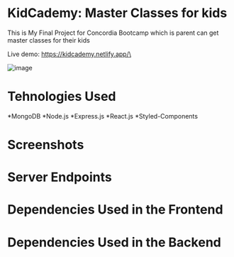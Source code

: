# KidCademy: Master Classes for kids

This is My Final Project for Concordia Bootcamp which is parent can get master classes for their kids

Live demo: https://kidcademy.netlify.app/\

![image](https://user-images.githubusercontent.com/78935540/124955645-3420c600-dfe5-11eb-8d34-bbb89e67aaa0.png)


# Tehnologies Used

*MongoDB
*Node.js
*Express.js
*React.js
*Styled-Components

# Screenshots


# Server Endpoints


# Dependencies Used in the Frontend


# Dependencies Used in the Backend




